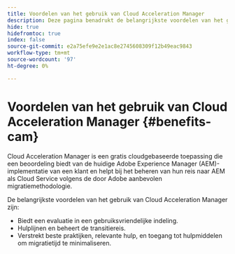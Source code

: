 ```yaml
---
title: Voordelen van het gebruik van Cloud Acceleration Manager
description: Deze pagina benadrukt de belangrijkste voordelen van het gebruik van Cloud Acceleration Manager.
hide: true
hidefromtoc: true
index: false
source-git-commit: e2a75efe9e2e1ac8e2745608309f12b49eac9843
workflow-type: tm+mt
source-wordcount: '97'
ht-degree: 0%

---
```



# Voordelen van het gebruik van Cloud Acceleration Manager {#benefits-cam}

Cloud Acceleration Manager is een gratis cloudgebaseerde toepassing die een beoordeling biedt van de huidige Adobe Experience Manager (AEM)-implementatie van een klant en helpt bij het beheren van hun reis naar AEM als Cloud Service volgens de door Adobe aanbevolen migratiemethodologie.

De belangrijkste voordelen van het gebruik van Cloud Acceleration Manager zijn:

* Biedt een evaluatie in een gebruiksvriendelijke indeling.
* Hulplijnen en beheert de transitiereis.
* Verstrekt beste praktijken, relevante hulp, en toegang tot hulpmiddelen om migratietijd te minimaliseren.